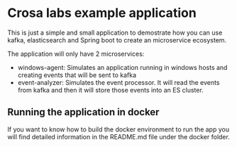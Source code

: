 Crosa labs example application
=================================

This is just a simple and small application to demostrate how you can use kafka, elasticsearch and Spring boot to create
an microservice ecosystem. 

The application will only have 2 microservices:
 - windows-agent: Simulates an application running in windows hosts and creating events that will be sent to kafka
 - event-analyzer: Simulates the event processor. It will read the events from kafka and then it will store those events into an ES cluster.
 

## Running the application in docker

If you want to know how to build the docker environment to run the app you will find detailed information
in the README.md file under the docker folder.